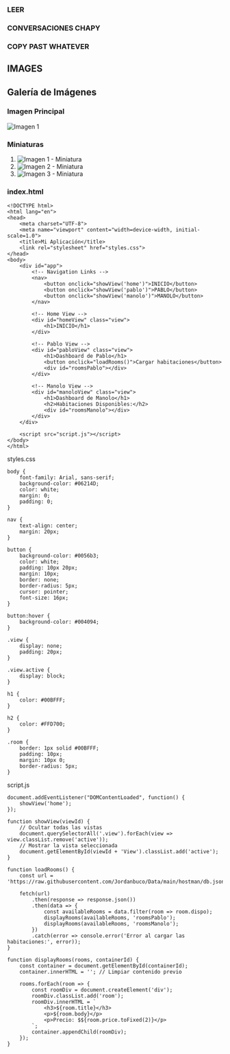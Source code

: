 
### LEER


### CONVERSACIONES CHAPY


### COPY PAST WHATEVER

## IMAGES
## Galería de Imágenes

### Imagen Principal
![Imagen 1](https://github.com/Jordanbuco/Drive/blob/main/Markdown/0/IMG_0506.jpeg)

### Miniaturas
1. ![Imagen 1 - Miniatura](https://github.com/Jordanbuco/Drive/blob/main/Markdown/0/IMG_0506.jpeg)
2. ![Imagen 2 - Miniatura](https://github.com/Jordanbuco/Drive/blob/main/Markdown/0/IMG_0507.jpeg)
3. ![Imagen 3 - Miniatura](https://github.com/Jordanbuco/Drive/blob/main/Markdown/0/IMG_0508.jpeg)
### index.html
```
<!DOCTYPE html>
<html lang="en">
<head>
    <meta charset="UTF-8">
    <meta name="viewport" content="width=device-width, initial-scale=1.0">
    <title>Mi Aplicación</title>
    <link rel="stylesheet" href="styles.css">
</head>
<body>
    <div id="app">
        <!-- Navigation Links -->
        <nav>
            <button onclick="showView('home')">INICIO</button>
            <button onclick="showView('pablo')">PABLO</button>
            <button onclick="showView('manolo')">MANOLO</button>
        </nav>
        
        <!-- Home View -->
        <div id="homeView" class="view">
            <h1>INICIO</h1>
        </div>

        <!-- Pablo View -->
        <div id="pabloView" class="view">
            <h1>Dashboard de Pablo</h1>
            <button onclick="loadRooms()">Cargar habitaciones</button>
            <div id="roomsPablo"></div>
        </div>

        <!-- Manolo View -->
        <div id="manoloView" class="view">
            <h1>Dashboard de Manolo</h1>
            <h2>Habitaciones Disponibles:</h2>
            <div id="roomsManolo"></div>
        </div>
    </div>

    <script src="script.js"></script>
</body>
</html>
```
styles.css
```
body {
    font-family: Arial, sans-serif;
    background-color: #06214D;
    color: white;
    margin: 0;
    padding: 0;
}

nav {
    text-align: center;
    margin: 20px;
}

button {
    background-color: #0056b3;
    color: white;
    padding: 10px 20px;
    margin: 10px;
    border: none;
    border-radius: 5px;
    cursor: pointer;
    font-size: 16px;
}

button:hover {
    background-color: #004094;
}

.view {
    display: none;
    padding: 20px;
}

.view.active {
    display: block;
}

h1 {
    color: #00BFFF;
}

h2 {
    color: #FFD700;
}

.room {
    border: 1px solid #00BFFF;
    padding: 10px;
    margin: 10px 0;
    border-radius: 5px;
}
```
script.js
```
document.addEventListener("DOMContentLoaded", function() {
    showView('home');
});

function showView(viewId) {
    // Ocultar todas las vistas
    document.querySelectorAll('.view').forEach(view => view.classList.remove('active'));
    // Mostrar la vista seleccionada
    document.getElementById(viewId + 'View').classList.add('active');
}

function loadRooms() {
    const url = 'https://raw.githubusercontent.com/Jordanbuco/Data/main/hostman/db.json';
    
    fetch(url)
        .then(response => response.json())
        .then(data => {
            const availableRooms = data.filter(room => room.dispo);
            displayRooms(availableRooms, 'roomsPablo');
            displayRooms(availableRooms, 'roomsManolo');
        })
        .catch(error => console.error('Error al cargar las habitaciones:', error));
}

function displayRooms(rooms, containerId) {
    const container = document.getElementById(containerId);
    container.innerHTML = ''; // Limpiar contenido previo

    rooms.forEach(room => {
        const roomDiv = document.createElement('div');
        roomDiv.classList.add('room');
        roomDiv.innerHTML = `
            <h3>${room.title}</h3>
            <p>${room.body}</p>
            <p>Precio: $${room.price.toFixed(2)}</p>
        `;
        container.appendChild(roomDiv);
    });
}
```

